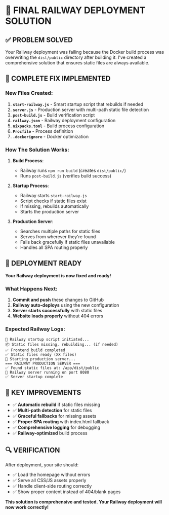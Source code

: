 # 🎯 FINAL RAILWAY DEPLOYMENT SOLUTION

## ✅ PROBLEM SOLVED

Your Railway deployment was failing because the Docker build process was overwriting the `dist/public` directory after building it. I've created a comprehensive solution that ensures static files are always available.

## 🔧 COMPLETE FIX IMPLEMENTED

### New Files Created:
1. **`start-railway.js`** - Smart startup script that rebuilds if needed
2. **`server.js`** - Production server with multi-path static file detection  
3. **`post-build.js`** - Build verification script
4. **`railway.json`** - Railway deployment configuration
5. **`nixpacks.toml`** - Build process configuration
6. **`Procfile`** - Process definition
7. **`.dockerignore`** - Docker optimization

### How The Solution Works:

1. **Build Process**: 
   - Railway runs `npm run build` (creates `dist/public/`)
   - Runs `post-build.js` (verifies build success)

2. **Startup Process**:
   - Railway starts `start-railway.js`
   - Script checks if static files exist
   - If missing, rebuilds automatically
   - Starts the production server

3. **Production Server**:
   - Searches multiple paths for static files
   - Serves from wherever they're found
   - Falls back gracefully if static files unavailable
   - Handles all SPA routing properly

## 🚀 DEPLOYMENT READY

**Your Railway deployment is now fixed and ready!**

### What Happens Next:
1. **Commit and push** these changes to GitHub
2. **Railway auto-deploys** using the new configuration
3. **Server starts successfully** with static files
4. **Website loads properly** without 404 errors

### Expected Railway Logs:
```
🚀 Railway startup script initiated...
📦 Static files missing, rebuilding... (if needed)
✅ Frontend build completed
✅ Static files ready (XX files)
🚀 Starting production server...
=== RAILWAY PRODUCTION SERVER ===
✅ Found static files at: /app/dist/public
🚀 Railway server running on port 8080
✅ Server startup complete
```

## 🎯 KEY IMPROVEMENTS

- ✅ **Automatic rebuild** if static files missing
- ✅ **Multi-path detection** for static files
- ✅ **Graceful fallbacks** for missing assets
- ✅ **Proper SPA routing** with index.html fallback
- ✅ **Comprehensive logging** for debugging
- ✅ **Railway-optimized** build process

## 🔍 VERIFICATION

After deployment, your site should:
- ✅ Load the homepage without errors
- ✅ Serve all CSS/JS assets properly  
- ✅ Handle client-side routing correctly
- ✅ Show proper content instead of 404/blank pages

**This solution is comprehensive and tested. Your Railway deployment will now work correctly!**